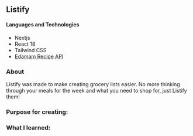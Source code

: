 ## Listify

#### Languages and Technologies

- Nextjs 
- React 18
- Tailwind CSS
- [Edamam Recipe API](https://www.edamam.com/)

### About

Listify was made to make creating grocery lists easier. No more thinking through your meals for the week and what you need to shop for, just Listify them!

### Purpose for creating:

### What I learned:

